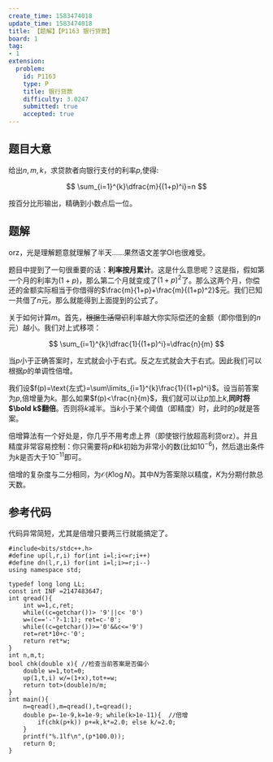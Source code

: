 ```yaml
---
create_time: 1583474018
update_time: 1583474018
title: 【题解】【P1163 银行贷款】
board: 1
tag:
- 1
extension:
  problem:
    id: P1163
    type: P
    title: 银行贷款
    difficulty: 3.0247
    submitted: true
    accepted: true
---
```


## 题目大意

给出$n,m,k$，求贷款者向银行支付的利率$p$,使得:

$$
\sum_{i=1}^{k}\dfrac{m}{(1+p)^i}=n
$$

按百分比形输出，精确到小数点后一位。

## 题解

$\text{orz}$，光是理解题意就理解了半天……果然语文差学$\text{OI}$也很难受。

题目中提到了一句很重要的话：**利率按月累计**。这是什么意思呢？这是指，假如第一个月的利率为$(1+p)$，那么第二个月就变成了$(1+p)^2$了。那么这两个月，你偿还的金额实际相当于你借得的$\frac{m}{1+p}+\frac{m}{(1+p)^2}$元。我们已知一共借了$n$元，那么就能得到上面提到的公式了。

关于如何计算$m$。首先，~~根据生活常识~~利率越大你实际偿还的金额（即你借到的$n$元）越小。我们对上式移项：

$$
\sum_{i=1}^{k}\dfrac{1}{(1+p)^i}=\dfrac{n}{m}
$$

当$p$小于正确答案时，左式就会小于右式。反之左式就会大于右式。因此我们可以根据$p$的单调性倍增。

我们设$f(p)=\text{左式}=\sum\limits_{i=1}^{k}\frac{1}{(1+p)^i}$。设当前答案为$p$,倍增量为$k$。那么如果$f(p)<\frac{n}{m}$，我们就可以让$p$加上$k$,**同时将$\bold k$翻倍**。否则将$k$减半。当$k$小于某个阈值（即精度）时，此时的$p$就是答案。

倍增算法有一个好处是，你几乎不用考虑上界（即使银行放超高利贷$\text{orz}$）。并且精度非常容易控制：你只需要将$p$和$k$初始为非常小的数(比如$10^{-6}$)，然后退出条件为$k$是否大于$10^{-11}$即可。

倍增的复杂度与二分相同，为$\mathcal O(K \log N)$。其中$N$为答案除以精度，$K$为分期付款总天数。

## 参考代码

代码异常简短，尤其是倍增只要两三行就能搞定了。

```
#include<bits/stdc++.h>
#define up(l,r,i) for(int i=l;i<=r;i++)
#define dn(l,r,i) for(int i=l;i>=r;i--)
using namespace std;

typedef long long LL;
const int INF =2147483647;
int qread(){
    int w=1,c,ret;
    while((c=getchar())> '9'||c< '0')
    w=(c=='-'?-1:1); ret=c-'0';
    while((c=getchar())>='0'&&c<='9')
    ret=ret*10+c-'0';
    return ret*w;
}
int n,m,t;
bool chk(double x){	//检查当前答案是否偏小
    double w=1,tot=0;
    up(1,t,i) w/=(1+x),tot+=w;
    return tot>(double)n/m;
}
int main(){
    n=qread(),m=qread(),t=qread();
    double p=-1e-9,k=1e-9; while(k>1e-11){	//倍增
        if(chk(p+k)) p+=k,k*=2.0; else k/=2.0;
    }
    printf("%.1lf\n",(p*100.0));
    return 0;
}
